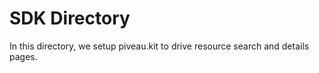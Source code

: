 # SDK Directory

In this directory, we setup piveau.kit to drive resource search and details pages.
